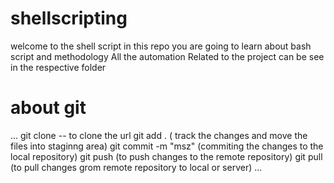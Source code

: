 # shellscripting

welcome to the shell script
in this repo you are going to learn about bash script  and methodology
All the automation Related to the project can be see in the respective folder
# about git

...
git clone -- to clone the url
git add . ( track the changes and move the files into staginng area)
git commit -m "msz" (commiting the changes to the local repository)
git push      (to push changes to the remote repository)
git pull    (to pull changes grom remote repository to local or server)
...
